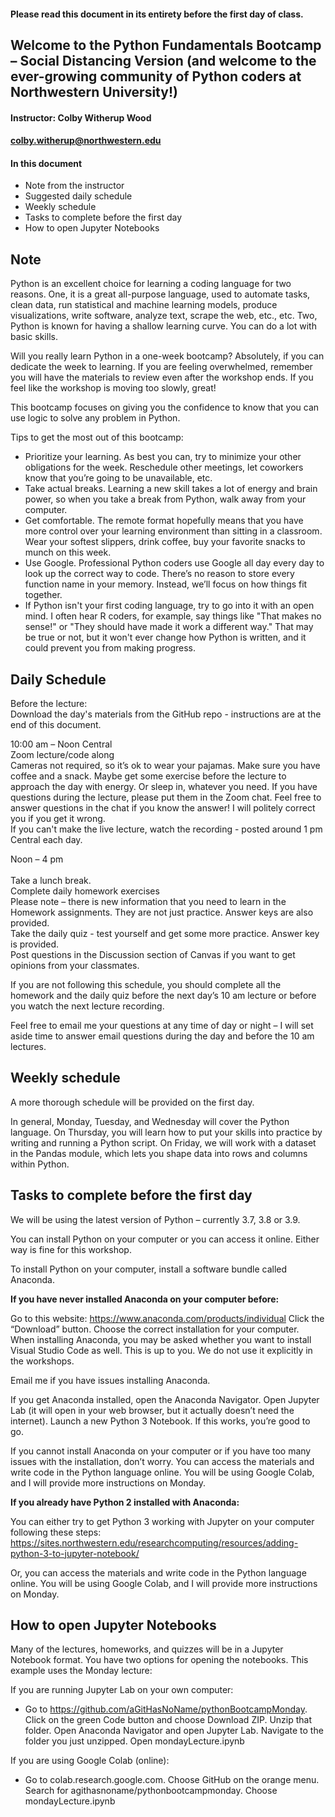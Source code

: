 #### Please read this document in its entirety before the first day of class.

## Welcome to the Python Fundamentals Bootcamp – Social Distancing Version (and welcome to the ever-growing community of Python coders at Northwestern University!)

#### Instructor: Colby Witherup Wood
#### colby.witherup@northwestern.edu


#### In this document
- Note from the instructor
- Suggested daily schedule
- Weekly schedule
- Tasks to complete before the first day
- How to open Jupyter Notebooks


## Note

Python is an excellent choice for learning a coding language for two reasons. One, it is a great all-purpose language, used to automate tasks, clean data, run statistical and machine learning models, produce visualizations, write software, analyze text, scrape the web, etc., etc. Two, Python is known for having a shallow learning curve. You can do a lot with basic skills.

Will you really learn Python in a one-week bootcamp? Absolutely, if you can dedicate the week to learning. If you are feeling overwhelmed, remember you will have the materials to review even after the workshop ends. If you feel like the workshop is moving too slowly, great! 

This bootcamp focuses on giving you the confidence to know that you can use logic to solve any problem in Python. 


Tips to get the most out of this bootcamp:
-	Prioritize your learning. As best you can, try to minimize your other obligations for the week. Reschedule other meetings, let coworkers know that you’re going to be unavailable, etc.
-	Take actual breaks. Learning a new skill takes a lot of energy and brain power, so when you take a break from Python, walk away from your computer.
-	Get comfortable. The remote format hopefully means that you have more control over your learning environment than sitting in a classroom. Wear your softest slippers, drink coffee, buy your favorite snacks to munch on this week. 
-	Use Google. Professional Python coders use Google all day every day to look up the correct way to code. There’s no reason to store every function name in your memory. Instead, we’ll focus on how things fit together. 
-	If Python isn't your first coding language, try to go into it with an open mind. I often hear R coders, for example, say things like "That makes no sense!" or "They should have made it work a different way." That may be true or not, but it won't ever change how Python is written, and it could prevent you from making progress. 



## Daily Schedule

Before the lecture: 
<br>Download the day's materials from the GitHub repo - instructions are at the end of this document.

10:00 am – Noon Central	
<br>Zoom lecture/code along
<br>Cameras not required, so it’s ok to wear your pajamas. Make sure you have coffee and a snack. Maybe get some exercise before the lecture to approach the day with energy. Or sleep in, whatever you need. If you have questions during the lecture, please put them in the Zoom chat. Feel free to answer questions in the chat if you know the answer! I will politely correct you if you get it wrong.
<br>If you can't make the live lecture, watch the recording - posted around 1 pm Central each day.

Noon – 4 pm		
<br>Take a lunch break.
<br>Complete daily homework exercises
<br>Please note – there is new information that you need to learn in the Homework assignments. They are not just practice. Answer keys are also provided. 
<br>Take the daily quiz - test yourself and get some more practice. Answer key is provided.
<br>Post questions in the Discussion section of Canvas if you want to get opinions from your classmates.

If you are not following this schedule, you should complete all the homework and the daily quiz before the next day’s 10 am lecture or before you watch the next lecture recording. 

Feel free to email me your questions at any time of day or night – I will set aside time to answer email questions during the day and before the 10 am lectures.


## Weekly schedule

A more thorough schedule will be provided on the first day. 

In general, Monday, Tuesday, and Wednesday will cover the Python language. On Thursday, you will learn how to put your skills into practice by writing and running a Python script. On Friday, we will work with a dataset in the Pandas module, which lets you shape data into rows and columns within Python.


## Tasks to complete before the first day

We will be using the latest version of Python – currently 3.7, 3.8 or 3.9.

You can install Python on your computer or you can access it online. Either way is fine for this workshop.

To install Python on your computer, install a software bundle called Anaconda.

**If you have never installed Anaconda on your computer before:**

Go to this website: https://www.anaconda.com/products/individual
Click the “Download” button.
Choose the correct installation for your computer.
When installing Anaconda, you may be asked whether you want to install Visual Studio Code as well. This is up to you. We do not use it explicitly in the workshops.

Email me if you have issues installing Anaconda. 

If you get Anaconda installed, open the Anaconda Navigator. Open Jupyter Lab (it will open in your web browser, but it actually doesn’t need the internet). Launch a new Python 3 Notebook. If this works, you’re good to go.

If you cannot install Anaconda on your computer or if you have too many issues with the installation, don’t worry. You can access the materials and write code in the Python language online. You will be using Google Colab, and I will provide more instructions on Monday.

**If you already have Python 2 installed with Anaconda:**

You can either try to get Python 3 working with Jupyter on your computer following these steps: https://sites.northwestern.edu/researchcomputing/resources/adding-python-3-to-jupyter-notebook/

Or, you can access the materials and write code in the Python language online. You will be using Google Colab, and I will provide more instructions on Monday.


## How to open Jupyter Notebooks

Many of the lectures, homeworks, and quizzes will be in a Jupyter Notebook format. You have two options for opening the notebooks.
This example uses the Monday lecture:

If you are running Jupyter Lab on your own computer:
- Go to https://github.com/aGitHasNoName/pythonBootcampMonday. Click on the green Code button and choose Download ZIP.  Unzip that folder. Open Anaconda Navigator and open Jupyter Lab. Navigate to the folder you just unzipped. Open mondayLecture.ipynb

If you are using Google Colab (online):
- Go to colab.research.google.com. Choose GitHub on the orange menu. Search for agithasnoname/pythonbootcampmonday. Choose mondayLecture.ipynb

